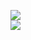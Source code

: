 [![](https://img.shields.io/badge/Made%20With-Github%20Spray-lightgrey.svg?style=for-the-badge&logo=github)](https://github.com/Annihil/github-spray#24889)  
[![](https://i.imgur.com/2DrTn0Z.gif)](https://github.com/Annihil/github-spray)